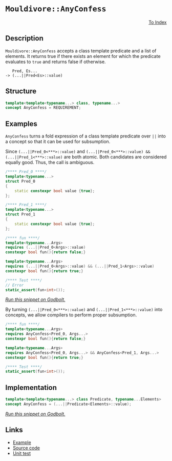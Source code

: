 <!-- Copyright 2024 Feng Mofan
SPDX-License-Identifier: Apache-2.0 -->

# `Mouldivore::AnyConfess`

<p style='text-align: right;'><a href="../../concepts.md#mouldivore-any-confess">To Index</a></p>

## Description

`Mouldivore::AnyConfess` accepts a class template predicate and a list of elements.
It returns true if there exists an element for which the predicate evaluates to `true` and returns false if otherwise.

<pre><code>   Pred, Es...
-> (...||Pred&lt;Es&gt;::value)</code></pre>

## Structure

```C++
template<template<typename...> class, typename...>
concept AnyConfess = REQUIREMENT;
```

## Examples

`AnyConfess` turns a fold expression of a class template predicate over `||` into a concept so that it can be used for subsumption.

Since `(...||Pred_0<***>::value)` and `(...||Pred_0<***>::value) && (...||Pred_1<***>::value)` are both atomic.
Both candidates are considered equally good.
Thus, the call is ambiguous.

```C++
/**** Pred_0 ****/
template<typename...>
struct Pred_0
{
    static constexpr bool value {true};
};

/**** Pred_1 ****/
template<typename...>
struct Pred_1
{
    static constexpr bool value {true};
};

/**** fun ****/
template<typename...Args>
requires (...||Pred_0<Args>::value)
constexpr bool fun(){return false;}

template<typename...Args>
requires (...||Pred_0<Args>::value) && (...||Pred_1<Args>::value)
constexpr bool fun(){return true;}

/**** Test ****/
// Error
static_assert(fun<int>());
```

[*Run this snippet on Godbolt.*](https://godbolt.org/#z:OYLghAFBqd5QCxAYwPYBMCmBRdBLAF1QCcAaPECAMzwBtMA7AQwFtMQByARg9KtQYEAysib0QXACx8BBAKoBnTAAUAHpwAMvAFYTStJg1DIApACYAQuYukl9ZATwDKjdAGFUtAK4sGIMwDspK4AMngMmAByPgBGmMT%2BAGykAA6oCoRODB7evv5BaRmOAmER0SxxCWbJdpgOWUIETMQEOT5%2BgbaY9sUMjc0EpVGx8Um2TS1teZ0KE4PhwxWj1QCUtqhexMjsHAD0AFSH%2BwDUysSY6AD6GsdH%2B7smGgCCBJgsKQavJgDMbgQAnilGKxMAA6cE/bCPJ6zYheBync5XDTQkwBKzPY5Y46zJiOZDHNAMWaYVQpYjHGKoTzHABuYi8mGOaIsBDhmDRABEfhinlyeajngcjoiLpcuLcjg9nq93p8Ob8AUDmGxwaDIdDYfCCKKrlxUejodicU18YSBCSyRSqTT6d4mSy2Yz%2Bd9eS63UK7scqF4GJLDtKXm8PniFX9AcDVeCnsRgAoNc9zgBHLx4c4KY4QNVotw5s5ilG/GNxyEgEB2xkraFEy3kynU2je30QKvo84ETZ%2BqhiJQCgLc57Q2Uhr6KiMqsHR2Px75QxOYFNpzAZrMQgK59f55E/NzFmfYMsVzArZnVcyJTPZ9d5pHind70vlhnH6sW15W%2Bs0n0MFss9ud44nQVKx%2B0FJ5hUOY4ABVlx1O5A12XZjmwYhiBITVTTwZBLiYBQlBaahfR3cICEhFsq1dDg1loTgAFZeD8DgtFIVBOFzSxrBxDYtgdMxvh4UgCE0Ki1gAaxAWjElBAAORIpFogJEkkABOb5FL4/ROEkXgWAkDQNFIRjmNYjheAUEADKEpiqNIOBYBgRAQA2AgUi8AhyEoNB3joeJIhBThVFkgBaJTjmAZACSkUEzF4C5CBIPB0D0fhBBEMR2CkGRBEUFR1Gs0hdC4UgAHdiCYFJOB4ai6IY4SWM4AB5NzXJ1VAqGOQLEhCyQwoi44orMTMPG8%2BgKXMfiVl4KytDWCAkC8lIfLICgIAWpaQGAKQzD4OhXmIcyIBiOqYnCZp/kq3gTuYYh/gamJtDqKyBK8thBAahhaHO/KsBiLxgDcMRaHM7heCwFhDGAcRvqXepaWXOrSTqNydgEkjujq2g8BiMqbo8LA6rZPBdJB0g4eIKklE5N4IcxoxhLWKgDDjAA1PBMGKhrlQurLhFEcRMpS%2BQlDUOrCv0CGUGsax9Cx8zIDWVAUl6YGgtmdAfk5UwOMsMxjLJ4hEvh%2BWuh6LIXAYdxPHaPRQgWcpKj0QpMgEKY/CKp3eiGe3RiK2p6gEfpJitvJfe6R6GjmL2RgSX25ldvRcRaKOlhjtYFG47YJGqjh6MMuqTI64LQvCyLJGizNcHisa%2BK4SbBPptYEEwJgsASFtSHEyRvlBVSAkkDRJDMSREn0yTlM0jhtNIXTvjMUFvkSAJpO%2BaTaNorg1OU6S8/ykyzIs%2BvrNmhy5qc5q3I81bUBG3z/I4TrusJAwjH65TQS4UFmLiogDaSorBbSvzaQgscoi3yrobapVyoXWzrnIyvATJNRcm5Y4bVC5dVCsgZ%2BwBX7v0/kNa%2Bi1RqnlnnXaaNlT5rVGpfKhowsEQy4MpLgBkaC0D2gdI6%2BUrpnW5twm6d0HoOG5i9RgBB3qfTqj9P6ANaBA25mDGmOxmL4HOLDeG%2BVEbIGRtzNGNF8qY2xmdPGSipoG2JgJMmFNMBU3BkYWmoAj58CZgoVm7NOaMG5gAvmGVgGyFAXlZiEDxZ0y1lYSwMsYhy3borZWnBVYEHVt8TWUsdZ63iL/I27c/a9HNpbXIbtggW2Tg7d26RnbZGDgUj2WRik%2BxNuHAOcdKkJzDv7Pokc7bRwTk0/J3SBi1NTusTYmda4TzgfnTg6DH70JfowvBNwICVx/iQ2uU0G6kCbi3UY7dxLMIMnoqeM9aKghUrRZSZhznVGkhvJSO9jKcH3pZemtkT5IGci1GhhClp%2BTYJwZoLBQosAULSAktI5nylmLFfAP9ErJVkIAnxPN/GixAN8EqZUKog1gbVXejVz6tXaqoQFwLQXgtDLMAhN9q7fG%2BGQ55lCvnUJWrQhIIKUgpEuGC5SlwIUEEuES4Bu14gcOOqdG6vCxW3Xuo9YR19XpiI%2Bl9ZRmBfr/UBsDASCi7EmNICo8OcNgZf1UEjV4OjBDo30VjHG/xjEEzMdzSx6RrHUzseEBxM0nFMBZmzDmXMSZePShIXx2VhYBJ0Ki4JxgUk2AMVEhWSssjA12GrSW2sLC6wQfrQ2cb6ltNyfHIqtsyhdNKUULIBbUhlM9p0lOLTTaNIGBW7JEd%2Bk1pKeMRtzTY6tuLbW0Z6dhkZWxXchBkyBXHCBSCukZLXgUsWdCkgKy6VH0bs3VulBs6HNRXPG5fEzD7q4NJDQiQzkjvqqZWwB9yErDEiALu78V60UHt8Wix6%2BKKQnt8HF9yL3XuzjFM9e9D4zTWGTDIzhJBAA%3D%3D)

By turning `(...||Pred_0<***>::value)` and `(...||Pred_1<***>::value)` into concepts, we allow compilers to perform proper subsumption.

```C++
/**** fun ****/
template<typename...Args>
requires AnyConfess<Pred_0, Args...>
constexpr bool fun(){return false;}

template<typename...Args>
requires AnyConfess<Pred_0, Args...> && AnyConfess<Pred_1, Args...>
constexpr bool fun(){return true;}

/**** Test ****/
static_assert(fun<int>());
```

## Implementation

```C++
template<template<typename...> class Predicate, typename...Elements>
concept AnyConfess = (...||Predicate<Elements>::value);
```

[*Run this snippet on Godbolt.*](https://godbolt.org/#z:OYLghAFBqd5QCxAYwPYBMCmBRdBLAF1QCcAaPECAMzwBtMA7AQwFtMQByARg9KtQYEAysib0QXACx8BBAKoBnTAAUAHpwAMvAFYTStJg1DIApACYAQuYukl9ZATwDKjdAGFUtAK4sGIMwDspK4AMngMmAByPgBGmMQgAMwAbKQADqgKhE4MHt6%2B/kEZWY4CYRHRLHEJKbaY9qUMQgRMxAR5Pn6BdQ05za0E5VGx8UmpCi1tHQXdEwNDldVjAJS2qF7EyOwcAPQAVAeHR8cnhzsmGgCC%2B4cA1ACSLGn0bIJMjbdH51c3p3%2Bn30uF0uBEwTwMoJMiTcoPB70wUJhAE80oxWJgAHRYqHYW7IAwKBS3ZTETD4USg0i3AgotFsLEY7AvRgEBQ44FoBhbNIEW6XBhIjwMKiYQm3KEAEVuEAZJgCbjlbhJZLwFIR0KZYJZbMS2BAIAAbmIvJhllCrFdgb9/mcrUdbgAVUWsz62n4246Au13ZXoAD6GldB0BsOe8MRNNRzHp2N1wImxC8DmJpP9GmBcotl1uOduc0cyDxAgmmFUaWItxiqE8tyN3kw4oCFgIiYRAQl5oz7c7lvdPtTfq4Qb2IbBYch0MjdMxsew8ZbSd5vsHXazubzLQLRYYJbLFarNbrJsbzdbco7iSz557QL7B1uVC8DGHo7hE%2BRUfRDMuxGAOrnVykgAjl4eCkkS/KCgIIqEoiy4aFSP5/rKcZXJyu7lpW1a0A%2BT4QGaTakgQGzPlQYhKJ23a9iCY4QuqH7Tt%2Bv7/sCwGgeBfICkKME6kqA4IXyzEobi5jJKJnFQcKoq8cuXCIUJs4csWoJ7lhNaPgw%2BGZkRJHUmel7XtR1qOs6L7zu8qp%2BkwhLxAQ1BPoi4QEDi%2BFmpeHCrLQnAAKy8H4HBaKQqCcAqljWHm6ybA25iJDwpAEJoHmrAA1iA3nJBiAAcyRSN5ATJJIACciT5WYiT6Jwki8CwEgaAh/mBcFHC8AoIAIQlAUeaQcCwDAiAgOsBBpF4BDkJQaBPHQ8SROinCqNlAC0BW3MAyCFlIGJmLwKpEMQeDoHo/CCCIYjsFIMiCIoKjqJ1pC6HJADuxBMGknA8J5Pl%2BYlQWcAA8iNw28qgVC3PNyRLZIK1rbcG1mNKHiTfQFYxVwyy8B1WirBASATWkU1kBQEC4/jIDAFIZh8HQoLEK1EAxN9MThK0SJvbwjPMMQSK/TE2iYA4rOkBNrwEL9DC0Czt1YDEXjAG4Yi0K13C8FgLCGMA4iS2BfOOAaorfaWfMjdscVOfU320HgMTPZzHhYN9LZ4DVSukLrxBVkoEpgmrFtGIlqxUAYf4AGp4JgD2/VGAtHcIojiOd0dXWo333foasoNY1j6JbrWQKsqA8jkisLRM6CSqYYWWGYjWu3tWA5/hPTazkLgMO4nidHooThMMVSjHJxTZAI0x%2BP3mSDwwCwjAkcl2E3Aj9FM7cFDP9Rz00kyDN3ix97YG/D3ocxtJPvfT6sCiRVsEgfRwvmkA1vBNaDi3Lat62SJt0q4IQJDimVqPo37VYCBMBMCwAkBuqVJCJAxMVAIkgNCSDMJIZIdV0qFQqhwKqpAaqJDMBiFIARMqJEyt5byXASqFUynfb6TUWptXin7bqfVsYDQBiNMaRNUCI2mrNDgYMIZ4gMEYGGhUMRcAxIFHaJB9qHVkCdOO0gE5KCTrdXQFMnovVZtfW%2B98focH%2BkNEatxgZP3BstfEasRFiIkfDLheMka/1wWjBhnUsY4zsfjDhxMkYoCEWTQqXAEI0FoNTWm9Nbrs2ZgLSJnNua835s7IWLJRbi2%2BlLGWctaAKwFirb22xAr4FJA4PAutFaSNUIbUEAtTZeVuhbK2zNbb5PRntJ2cVXbu0wJ7VWRgfagFcXwQOCgQ5hwjowKOcjY5nUUbIRON1ApqNTr7cuVhLBZxiPXPOBdiycGLgQUuiQJQrOsFXB%2BNd9p61zo3YpzgICuH3nJLuFQp56AHo0B56Qx6NGPksFevR557yXiPa5jQF6b2eSfA%2BgL8jAsPuCnuvyz4XzOtor6t1H78PMX4qx4jAwQC/rtRx/8XGYyASAsBlAUq1QQrUrBODvIYiKt5QqZgWVmGSJlchBVqHos4HQ9qjCer9UGoDLxHikYzTYJwVoLBlosAUAaQsBouCiLohMba%2BBdoyLktHeR0yLryGUfMnQSRSAaNekrVFPLGp/TYUDEGqg5UKqVSqjEareQQARvY%2BIjjEjOIxl1Fh3j4hiu4QkRVaQ0h%2BmVYVP07q/SOsUVTeIYSGZM05tE9NXMebawFkkwQKSJYFMwNLWW8tFZxVyb05ppBClN1KfrCpyAjbVMEGbOpltrZQTtrdB2bTeAdMyF0r2vTwj9MxoMpgwdQ7h0js7XVUyJAzMuka5Opq/HpwrjYepmygrbJ3JwHYJdN2rIsKcoK5y67wDPqvG5fg7mtw%2BU8hFO83k5A%2BW%2BsoW8Xl/LXmCj5s871gp%2BTvOFAGN4gdPmsDYl9UYYJ0TQzgoMnWKtrK691n9NU/xRv6wBpBgGgNGA3Wl1Ukh4K5WVMwVGuCZQ0MkZl1qH58tsPQgNywqVQLEcQ7yiDEjeTo2VfKGDEhoptc1ElSUMFbUY3ogBrjViuyyM4SQQA%3D)

## Links

- [Example](../../../code/facilities/concepts/mouldivore/any_confess/implementation.hpp)
- [Source code](../../../../conceptrodon/mouldivore/concepts/any_confess.hpp)
- [Unit test](../../../../tests/unit/concepts/mouldivore/any_confess.test.hpp)

